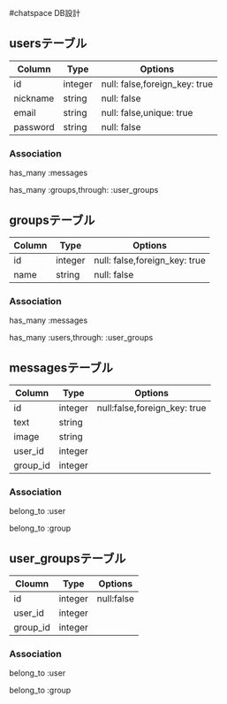 #chatspace DB設計

## usersテーブル
|Column|Type|Options|
|------|----|-------|
|id|integer|null: false,foreign_key: true|
|nickname|string|null: false|
|email|string|null: false,unique: true|
|password|string|null: false|
### Association
  has_many :messages
  
  has_many :groups,through: :user_groups

## groupsテーブル
|Column|Type|Options|
|------|----|-------|
|id|integer|null: false,foreign_key: true|
|name|string|null: false|
### Association
has_many :messages

has_many :users,through: :user_groups

## messagesテーブル
|Column|Type|Options|
|------|----|-------|
|id|integer|null:false,foreign_key: true|
|text|string|
|image|string|
|user_id|integer|
|group_id|integer|
### Association
  belong_to :user

  belong_to :group

## user_groupsテーブル
|Cloumn|Type|Options|
|------|----|-------|
|id|integer|null:false|
|user_id|integer|
|group_id|integer|
### Association
  belong_to :user

  belong_to :group